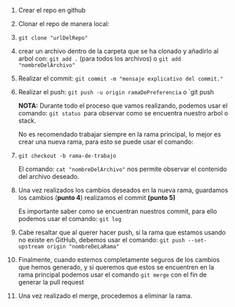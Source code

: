 1. Crear el repo en github
2. Clonar el repo de manera local:
3. `git clone "urlDelRepo"`
4. crear un archivo dentro de la carpeta que se ha clonado y añadirlo al arbol con: `git add .` (para todos los archivos) o `git add "nombreDelArchivo"`
5. Realizar el commit: `git commit -m "mensaje explicativo del commit."`
6. Realizar el push: `git push -u origin ramaDePreferencia` o `git push

   **NOTA:** Durante todo el proceso que vamos realizando, podemos usar el comando: `git status `para observar como se encuentra nuestro arbol o stack.

   No es recomendado trabajar siempre en la rama principal, lo mejor es crear una nueva rama, para esto se puede usar el comando:
7. `git checkout -b rama-de-trabajo`

   El comando: `cat "nombreDelArchivo"` nos permite observar el contenido del archivo deseado.
8. Una vez realizados los cambios deseados en la nueva rama, guardamos los cambios (**punto 4**) realizamos el commit **(punto 5)**

   Es importante saber como se encuentran nuestros commit, para ello podemos usar el comando: `git log`
9. Cabe resaltar que al querer hacer push, si la rama que estamos usando no existe en GitHub, debemos usar el comando: `git push --set-upstream origin "nombreDeLaRama"`
10. Finalmente, cuando estemos completamente seguros de los cambios que hemos generado, y si queremos que estos se encuentren en la rama principal podemos usar el comando `git merge` con el fin de generar la pull request
11. Una vez realizado el merge, procedemos a eliminar la rama.
